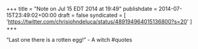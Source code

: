 +++
title = "Note on Jul 15 EDT 2014 at 19:49"
publishdate = 2014-07-15T23:49:02+00:00
draft = false
syndicated = [ 'https://twitter.com/chrisjohndeluca/status/489194964015136800?s=20' ]
+++

“Last one there is a rotten egg!” - A witch #quotes
